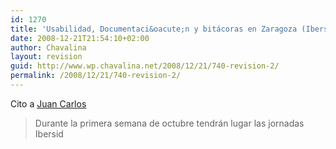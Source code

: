 ```yaml
---
id: 1270
title: 'Usabilidad, Documentaci&oacute;n y bitácoras en Zaragoza (Ibersid'
date: 2008-12-21T21:54:10+02:00
author: Chavalina
layout: revision
guid: http://www.wp.chavalina.net/2008/12/21/740-revision-2/
permalink: /2008/12/21/740-revision-2/
---
```

Cito a <a href="http://usalo.es/165/usabilidad-documentacion-y-bitacoras-en-zaragoza-ibersid06/" target="_blank">Juan Carlos</a> 

> Durante la primera semana de octubre tendrán lugar las jornadas Ibersid</p>